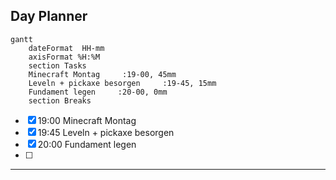 ## Day Planner

```mermaid
gantt
    dateFormat  HH-mm
    axisFormat %H:%M
    section Tasks
    Minecraft Montag     :19-00, 45mm
    Leveln + pickaxe besorgen     :19-45, 15mm
    Fundament legen     :20-00, 0mm
    section Breaks

```

- [x] 19:00 Minecraft Montag
- [x] 19:45 Leveln + pickaxe besorgen
- [x] 20:00 Fundament legen
- [ ]  
---